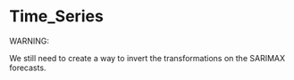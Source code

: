 # Time_Series

WARNING:

We still need to create a way to invert the transformations on the SARIMAX forecasts.
